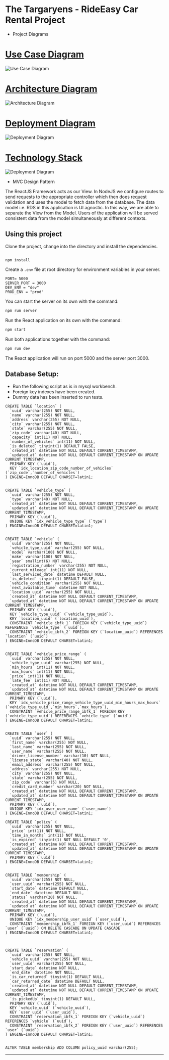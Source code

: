 # The Targaryens - RideEasy Car Rental Project

* Project Diagrams


# [Use Case Diagram](https://github.com/gopinathsjsu/sp20-cmpe-202-sec-49-team-project-the-targaryens/blob/master/Diagrams/UseCase.png)

![Use Case Diagram](https://github.com/gopinathsjsu/sp20-cmpe-202-sec-49-team-project-the-targaryens/blob/master/Diagrams/UseCase.png)




# [Architecture Diagram](https://github.com/gopinathsjsu/sp20-cmpe-202-sec-49-team-project-the-targaryens/blob/master/Diagrams/Architecture.png)

![Architecture Diagram](https://github.com/gopinathsjsu/sp20-cmpe-202-sec-49-team-project-the-targaryens/blob/master/Diagrams/Architecture.png)




# [Deployment Diagram](https://github.com/gopinathsjsu/sp20-cmpe-202-sec-49-team-project-the-targaryens/blob/master/Diagrams/Deployment.png)

![Deployment Diagram](https://github.com/gopinathsjsu/sp20-cmpe-202-sec-49-team-project-the-targaryens/blob/master/Diagrams/Deployment.png)



# [Technology Stack](https://github.com/gopinathsjsu/sp20-cmpe-202-sec-49-team-project-the-targaryens/blob/master/Diagrams/TechStack.png)


![Deployment Diagram](https://github.com/gopinathsjsu/sp20-cmpe-202-sec-49-team-project-the-targaryens/blob/master/Diagrams/TechStack.png)


* MVC Design Pattern

The ReactJS Framework acts as our View. In NodeJS we configure routes to send requests to the appropriate controller which then does request validation and uses the model to fetch data from the database. The data model i.e. RDS in this application is UI agnostic. In this way, we are able to separate the View from the Model. Users of the application will be served consistent data from the model simultaneously at different contexts.


## Using this project

Clone the project, change into the directory and install the dependencies.

```bash

npm install
```

Create a `.env` file at root directory for environment variables in your server.

```
PORT= 5000
SERVER_PORT = 3000
DEV_ENV = "dev"
PROD_ENV = "prod"
```

You can start the server on its own with the command:

```bash
npm run server
```

Run the React application on its own with the command:

```bash
npm start
```

Run both applications together with the command:

```bash
npm run dev
```

The React application will run on port 5000 and the server port 3000.

## Database Setup:

- Run the following script as is in mysql workbench.
- Foreign key indexes have been created.
- Dummy data has been inserted to run tests.

```
CREATE TABLE `location` (
  `uuid` varchar(255) NOT NULL,
  `name` varchar(255) NOT NULL,
  `address` varchar(255) NOT NULL,
  `city` varchar(255) NOT NULL,
  `state` varchar(255) NOT NULL,
  `zip_code` varchar(40) NOT NULL,
  `capacity` int(11) NOT NULL,
  `number_of_vehicles` int(11) NOT NULL,
  `is_deleted` tinyint(1) DEFAULT FALSE,
  `created_at` datetime NOT NULL DEFAULT CURRENT_TIMESTAMP,
  `updated_at` datetime NOT NULL DEFAULT CURRENT_TIMESTAMP ON UPDATE CURRENT_TIMESTAMP,
  PRIMARY KEY (`uuid`),
  KEY `idx_location_zip_code_number_of_vehicles` (`zip_code`,`number_of_vehicles`)
) ENGINE=InnoDB DEFAULT CHARSET=latin1;


CREATE TABLE `vehicle_type` (
  `uuid` varchar(255) NOT NULL,
  `type` varchar(40) NOT NULL,
  `created_at` datetime NOT NULL DEFAULT CURRENT_TIMESTAMP,
  `updated_at` datetime NOT NULL DEFAULT CURRENT_TIMESTAMP ON UPDATE CURRENT_TIMESTAMP,
  PRIMARY KEY (`uuid`),
  UNIQUE KEY `idx_vehicle_type_type` (`type`)
) ENGINE=InnoDB DEFAULT CHARSET=latin1;


CREATE TABLE `vehicle` (
  `uuid` varchar(255) NOT NULL,
  `vehicle_type_uuid` varchar(255) NOT NULL,
  `model` varchar(100) NOT NULL,
  `make` varchar(100) NOT NULL,
  `year` smallint(6) NOT NULL,
  `registration_number` varchar(255) NOT NULL,
  `current_mileage` int(11) NOT NULL,
  `last_serviced_date` datetime DEFAULT NULL,
  `is_deleted` tinyint(1) DEFAULT FALSE,
  `vehicle_condition` varchar(255) NOT NULL,
  `next_available_time` datetime NOT NULL,
  `location_uuid` varchar(255) NOT NULL,
  `created_at` datetime NOT NULL DEFAULT CURRENT_TIMESTAMP,
  `updated_at` datetime NOT NULL DEFAULT CURRENT_TIMESTAMP ON UPDATE CURRENT_TIMESTAMP,
  PRIMARY KEY (`uuid`),
  KEY `vehicle_type_uuid` (`vehicle_type_uuid`),
  KEY `location_uuid` (`location_uuid`),
  CONSTRAINT `vehicle_ibfk_1` FOREIGN KEY (`vehicle_type_uuid`) REFERENCES `vehicle_type` (`uuid`),
  CONSTRAINT `vehicle_ibfk_2` FOREIGN KEY (`location_uuid`) REFERENCES `location` (`uuid`) 
) ENGINE=InnoDB DEFAULT CHARSET=latin1;


CREATE TABLE `vehicle_price_range` (
  `uuid` varchar(255) NOT NULL,
  `vehicle_type_uuid` varchar(255) NOT NULL,
  `min_hours` int(11) NOT NULL,
  `max_hours` int(11) NOT NULL,
  `price` int(11) NOT NULL,
  `late_fee` int(11) NOT NULL,
  `created_at` datetime NOT NULL DEFAULT CURRENT_TIMESTAMP,
  `updated_at` datetime NOT NULL DEFAULT CURRENT_TIMESTAMP ON UPDATE CURRENT_TIMESTAMP,
  PRIMARY KEY (`uuid`),
  KEY `idx_vehicle_price_range_vehicle_type_uuid_min_hours_max_hours` (`vehicle_type_uuid`,`min_hours`,`max_hours`),
  CONSTRAINT `vehicle_price_range_ibfk_1` FOREIGN KEY (`vehicle_type_uuid`) REFERENCES `vehicle_type` (`uuid`)
) ENGINE=InnoDB DEFAULT CHARSET=latin1;


CREATE TABLE `user` (
  `uuid` varchar(255) NOT NULL,
  `first_name` varchar(255) NOT NULL,
  `last_name` varchar(255) NOT NULL,
  `user_name` varchar(255) NOT NULL,
  `driver_license_number` varchar(10) NOT NULL,
  `license_state` varchar(40) NOT NULL,
  `email_address` varchar(255) NOT NULL,
  `address` varchar(255) NOT NULL,
  `city` varchar(255) NOT NULL,
  `state` varchar(255) NOT NULL,
  `zip_code` varchar(5) NOT NULL,
  `credit_card_number` varchar(20) NOT NULL,
  `created_at` datetime NOT NULL DEFAULT CURRENT_TIMESTAMP,
  `updated_at` datetime NOT NULL DEFAULT CURRENT_TIMESTAMP ON UPDATE CURRENT_TIMESTAMP,
  PRIMARY KEY (`uuid`),
  UNIQUE KEY `idx_user_user_name` (`user_name`)
) ENGINE=InnoDB DEFAULT CHARSET=latin1;

CREATE TABLE `policy` (
  `uuid` varchar(255) NOT NULL,
  `price` int(11) NOT NULL,
  `time_in_months` int(11) NOT NULL,
  `is_expired` tinyint(1) NOT NULL DEFAULT '0',
  `created_at` datetime NOT NULL DEFAULT CURRENT_TIMESTAMP,
  `updated_at` datetime NOT NULL DEFAULT CURRENT_TIMESTAMP ON UPDATE CURRENT_TIMESTAMP,
  PRIMARY KEY (`uuid`)
) ENGINE=InnoDB DEFAULT CHARSET=latin1;


CREATE TABLE `membership` (
  `uuid` varchar(255) NOT NULL,
  `user_uuid` varchar(255) NOT NULL,
  `start_date` datetime DEFAULT NULL,
  `end_date` datetime DEFAULT NULL,
  `status` varchar(20) NOT NULL,
  `created_at` datetime NOT NULL DEFAULT CURRENT_TIMESTAMP,
  `updated_at` datetime NOT NULL DEFAULT CURRENT_TIMESTAMP ON UPDATE CURRENT_TIMESTAMP,
  PRIMARY KEY (`uuid`),
  UNIQUE KEY `idx_membership_user_uuid` (`user_uuid`),
  CONSTRAINT `membership_ibfk_1` FOREIGN KEY (`user_uuid`) REFERENCES `user` (`uuid`) ON DELETE CASCADE ON UPDATE CASCADE
) ENGINE=InnoDB DEFAULT CHARSET=latin1;



CREATE TABLE `reservation` (
  `uuid` varchar(255) NOT NULL,
  `vehicle_uuid` varchar(255) NOT NULL,
  `user_uuid` varchar(255) NOT NULL,
  `start_date` datetime NOT NULL,
  `end_date` datetime NOT NULL,
  `is_car_returned` tinyint(1) DEFAULT NULL,
  `car_returned_date` datetime DEFAULT NULL,
  `created_at` datetime NOT NULL DEFAULT CURRENT_TIMESTAMP,
  `updated_at` datetime NOT NULL DEFAULT CURRENT_TIMESTAMP ON UPDATE CURRENT_TIMESTAMP,
  `is_pickedUp` tinyint(1) DEFAULT NULL,
  PRIMARY KEY (`uuid`),
  KEY `vehicle_uuid` (`vehicle_uuid`),
  KEY `user_uuid` (`user_uuid`),
  CONSTRAINT `reservation_ibfk_1` FOREIGN KEY (`vehicle_uuid`) REFERENCES `vehicle` (`uuid`),
  CONSTRAINT `reservation_ibfk_2` FOREIGN KEY (`user_uuid`) REFERENCES `user` (`uuid`) 
) ENGINE=InnoDB DEFAULT CHARSET=latin1;


ALTER TABLE membership ADD COLUMN policy_uuid varchar(255);
```
---
